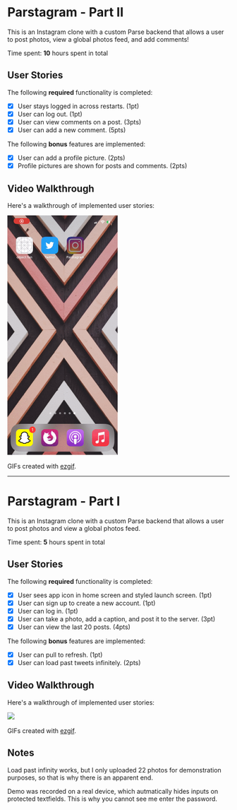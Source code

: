 # Parstagram - Part II

This is an Instagram clone with a custom Parse backend that allows a user to post photos, view a global photos feed, and add comments!

Time spent: **10** hours spent in total

## User Stories

The following **required** functionality is completed:

- [x] User stays logged in across restarts. (1pt)
- [x] User can log out. (1pt)
- [x] User can view comments on a post. (3pts)
- [x] User can add a new comment. (5pts)

The following **bonus** features are implemented:

- [x] User can add a profile picture. (2pts)
- [x] Profile pictures are shown for posts and comments. (2pts)

## Video Walkthrough

Here's a walkthrough of implemented user stories:


<img src="https://github.com/ralphjus/Parstagram/blob/main/Parstagram/Assets.xcassets/Demo2.gif" width=250><br>

GIFs created with [ezgif](https://ezgif.com/).

----------------------
# Parstagram - Part I

This is an Instagram clone with a custom Parse backend that allows a user to post photos and view a global photos feed.

Time spent: **5** hours spent in total

## User Stories

The following **required** functionality is completed:

- [x] User sees app icon in home screen and styled launch screen. (1pt)
- [x] User can sign up to create a new account. (1pt)
- [x] User can log in. (1pt)
- [x] User can take a photo, add a caption, and post it to the server. (3pt)
- [x] User can view the last 20 posts. (4pts)

The following **bonus** features are implemented:

- [x] User can pull to refresh. (1pt)
- [x] User can load past tweets infinitely. (2pts)

## Video Walkthrough

Here's a walkthrough of implemented user stories:


<img src="https://github.com/ralphjus/Parstagram/blob/main/Parstagram/Assets.xcassets/optimizedParstagram.gif" width=250><br>

GIFs created with [ezgif](https://ezgif.com/).

## Notes
Load past infinity works, but I only uploaded 22 photos for demonstration purposes, so that is why there is an apparent end.

Demo was recorded on a real device, which autmatically hides inputs on protected textfields. This is why you cannot see me enter the password.
